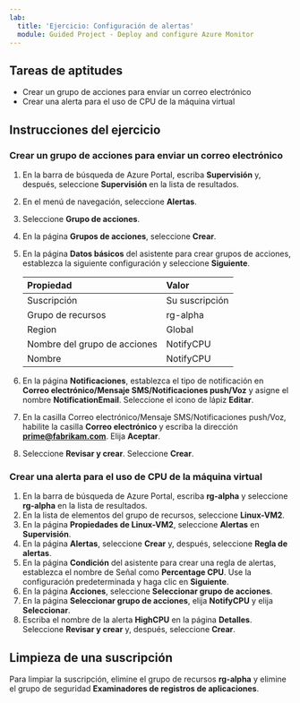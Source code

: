 ```yaml
---
lab:
  title: 'Ejercicio: Configuración de alertas'
  module: Guided Project - Deploy and configure Azure Monitor
---
```


## Tareas de aptitudes

- Crear un grupo de acciones para enviar un correo electrónico
- Crear una alerta para el uso de CPU de la máquina virtual

## Instrucciones del ejercicio

### Crear un grupo de acciones para enviar un correo electrónico

1. En la barra de búsqueda de Azure Portal, escriba **Supervisión** y, después, seleccione **Supervisión** en la lista de resultados.
1. En el menú de navegación, seleccione **Alertas**.
1. Seleccione **Grupo de acciones**.
1. En la página **Grupos de acciones**, seleccione **Crear**.
1. En la página **Datos básicos** del asistente para crear grupos de acciones, establezca la siguiente configuración y seleccione **Siguiente**.

    | Propiedad | Valor    |
    |:---------|:---------|
    | Suscripción  | Su suscripción   |
    | Grupo de recursos  | rg-alpha   |
    | Region    | Global  |
    | Nombre del grupo de acciones | NotifyCPU  |
    | Nombre  | NotifyCPU  |

6. En la página **Notificaciones**, establezca el tipo de notificación en **Correo electrónico/Mensaje SMS/Notificaciones push/Voz** y asigne el nombre **NotificationEmail**. Seleccione el icono de lápiz **Editar**.
1. En la casilla Correo electrónico/Mensaje SMS/Notificaciones push/Voz, habilite la casilla **Correo electrónico** y escriba la dirección **prime@fabrikam.com**. Elija **Aceptar**. 
1. Seleccione **Revisar y crear**. Seleccione **Crear**.


### Crear una alerta para el uso de CPU de la máquina virtual

1. En la barra de búsqueda de Azure Portal, escriba **rg-alpha** y seleccione **rg-alpha** en la lista de resultados.
1. En la lista de elementos del grupo de recursos, seleccione **Linux-VM2**.
1. En la página **Propiedades de Linux-VM2**, seleccione **Alertas** en **Supervisión**.
1. En la página **Alertas**, seleccione **Crear** y, después, seleccione **Regla de alertas**.
1. En la página **Condición** del asistente para crear una regla de alertas, establezca el nombre de Señal como **Percentage CPU**. Use la configuración predeterminada y haga clic en **Siguiente**.
1. En la página **Acciones**, seleccione **Seleccionar grupo de acciones**.
1. En la página **Seleccionar grupo de acciones**, elija **NotifyCPU** y elija **Seleccionar**.
1. Escriba el nombre de la alerta **HighCPU** en la página **Detalles**. Seleccione **Revisar y crear** y, después, seleccione **Crear**.

## Limpieza de una suscripción

Para limpiar la suscripción, elimine el grupo de recursos **rg-alpha** y elimine el grupo de seguridad **Examinadores de registros de aplicaciones**.
